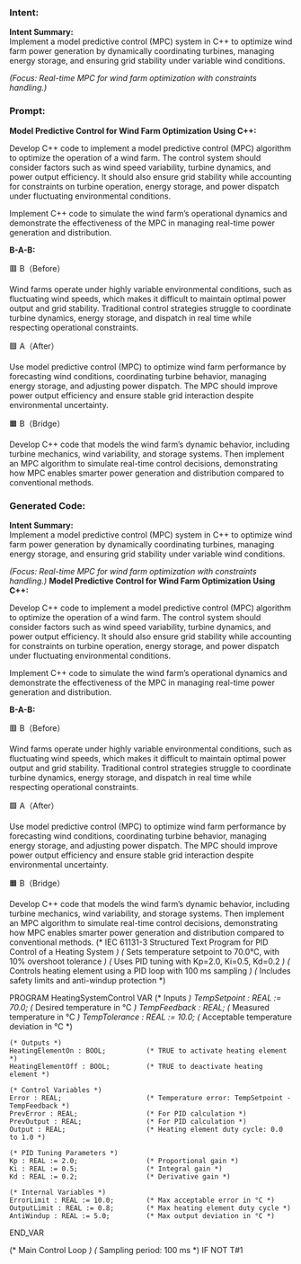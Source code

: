 ### Intent:
**Intent Summary:**  
Implement a model predictive control (MPC) system in C++ to optimize wind farm power generation by dynamically coordinating turbines, managing energy storage, and ensuring grid stability under variable wind conditions.  

*(Focus: Real-time MPC for wind farm optimization with constraints handling.)*

### Prompt:
**Model Predictive Control for Wind Farm Optimization Using C++:**

Develop C++ code to implement a model predictive control (MPC) algorithm to optimize the operation of a wind farm. The control system should consider factors such as wind speed variability, turbine dynamics, and power output efficiency. It should also ensure grid stability while accounting for constraints on turbine operation, energy storage, and power dispatch under fluctuating environmental conditions.

Implement C++ code to simulate the wind farm’s operational dynamics and demonstrate the effectiveness of the MPC in managing real-time power generation and distribution.

**B-A-B:**

🟥 B（Before）

Wind farms operate under highly variable environmental conditions, such as fluctuating wind speeds, which makes it difficult to maintain optimal power output and grid stability. Traditional control strategies struggle to coordinate turbine dynamics, energy storage, and dispatch in real time while respecting operational constraints.

🟩 A（After）

Use model predictive control (MPC) to optimize wind farm performance by forecasting wind conditions, coordinating turbine behavior, managing energy storage, and adjusting power dispatch. The MPC should improve power output efficiency and ensure stable grid interaction despite environmental uncertainty.

🟧 B（Bridge）

Develop C++ code that models the wind farm’s dynamic behavior, including turbine mechanics, wind variability, and storage systems. Then implement an MPC algorithm to simulate real-time control decisions, demonstrating how MPC enables smarter power generation and distribution compared to conventional methods.

### Generated Code:
**Intent Summary:**  
Implement a model predictive control (MPC) system in C++ to optimize wind farm power generation by dynamically coordinating turbines, managing energy storage, and ensuring grid stability under variable wind conditions.  

*(Focus: Real-time MPC for wind farm optimization with constraints handling.)*
**Model Predictive Control for Wind Farm Optimization Using C++:**

Develop C++ code to implement a model predictive control (MPC) algorithm to optimize the operation of a wind farm. The control system should consider factors such as wind speed variability, turbine dynamics, and power output efficiency. It should also ensure grid stability while accounting for constraints on turbine operation, energy storage, and power dispatch under fluctuating environmental conditions.

Implement C++ code to simulate the wind farm’s operational dynamics and demonstrate the effectiveness of the MPC in managing real-time power generation and distribution.

**B-A-B:**

🟥 B（Before）

Wind farms operate under highly variable environmental conditions, such as fluctuating wind speeds, which makes it difficult to maintain optimal power output and grid stability. Traditional control strategies struggle to coordinate turbine dynamics, energy storage, and dispatch in real time while respecting operational constraints.

🟩 A（After）

Use model predictive control (MPC) to optimize wind farm performance by forecasting wind conditions, coordinating turbine behavior, managing energy storage, and adjusting power dispatch. The MPC should improve power output efficiency and ensure stable grid interaction despite environmental uncertainty.

🟧 B（Bridge）

Develop C++ code that models the wind farm’s dynamic behavior, including turbine mechanics, wind variability, and storage systems. Then implement an MPC algorithm to simulate real-time control decisions, demonstrating how MPC enables smarter power generation and distribution compared to conventional methods.
(* IEC 61131-3 Structured Text Program for PID Control of a Heating System *)
(* Sets temperature setpoint to 70.0°C, with 10% overshoot tolerance *)
(* Uses PID tuning with Kp=2.0, Ki=0.5, Kd=0.2 *)
(* Controls heating element using a PID loop with 100 ms sampling *)
(* Includes safety limits and anti-windup protection *)

PROGRAM HeatingSystemControl
VAR
    (* Inputs *)
    TempSetpoint : REAL := 70.0;     (* Desired temperature in °C *)
    TempFeedback : REAL;              (* Measured temperature in °C *)
    TempTolerance : REAL := 10.0;     (* Acceptable temperature deviation in °C *)
    
    (* Outputs *)
    HeatingElementOn : BOOL;          (* TRUE to activate heating element *)
    HeatingElementOff : BOOL;         (* TRUE to deactivate heating element *)
    
    (* Control Variables *)
    Error : REAL;                     (* Temperature error: TempSetpoint - TempFeedback *)
    PrevError : REAL;                 (* For PID calculation *)
    PrevOutput : REAL;                (* For PID calculation *)
    Output : REAL;                    (* Heating element duty cycle: 0.0 to 1.0 *)
    
    (* PID Tuning Parameters *)
    Kp : REAL := 2.0;                 (* Proportional gain *)
    Ki : REAL := 0.5;                 (* Integral gain *)
    Kd : REAL := 0.2;                 (* Derivative gain *)
    
    (* Internal Variables *)
    ErrorLimit : REAL := 10.0;        (* Max acceptable error in °C *)
    OutputLimit : REAL := 0.8;        (* Max heating element duty cycle *)
    AntiWindup : REAL := 5.0;         (* Max output deviation in °C *)
END_VAR

(* Main Control Loop *)
(* Sampling period: 100 ms *)
IF NOT T#1
